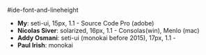 #ide-font-and-lineheight
- **My**: seti-ui, 15px, 1.1 - Source Code Pro (adobe)
- **Nicolas Siver**: solarized, 16px, 1.1 - Consolas(win), Menlo (mac)
- **Addy Osmani**: seti-ui (monokai before 2015), 17px, 1.1 -
- **Paul Irish**: monokai
